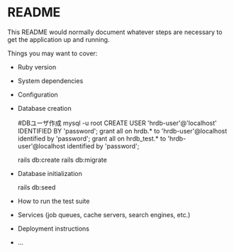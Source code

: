 # README

This README would normally document whatever steps are necessary to get the
application up and running.

Things you may want to cover:

* Ruby version

* System dependencies

* Configuration

* Database creation

  #DBユーザ作成
  mysql -u root
  CREATE USER 'hrdb-user'@'localhost' IDENTIFIED BY 'password';
  grant all on hrdb.* to 'hrdb-user'@localhost identified by 'password';
  grant all on hrdb_test.* to 'hrdb-user'@localhost identified by 'password';

  rails db:create
  rails db:migrate


* Database initialization

  rails db:seed

* How to run the test suite

* Services (job queues, cache servers, search engines, etc.)

* Deployment instructions

* ...
